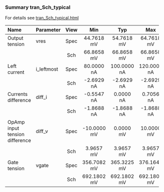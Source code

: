 ### Summary tran_Sch_typical

For details see <a href='tran_Sch_typical.html'>tran_Sch_typical.html</a>

|**Name**|**Parameter**|**View**|**Min** | **Typ** | **Max**|
|:---|:---|:---:|:---:|:---:|:---:|
|Output tension|vres | Spec | 44.7618 mV | 54.7618 mV | 64.7618 mV |
| | | Sch|66.8658 mV | 66.8658 mV | 66.8658 mV |
|Left current|i\_leftmost | Spec | 80.0000 nA | 100.0000 nA | 120.0000 nA |
| | | Sch|-2.6929 nA | -2.6929 nA | -2.6929 nA |
|Currents difference|diff\_i | Spec | -0.5547 nA | 0.0000 nA | 0.7056 nA |
| | | Sch|-1.8688 nA | -1.8688 nA | -1.8688 nA |
|OpAmp input tension difference|diff\_v | Spec | -10.0000 mV | 0.0000 mV | 10.0000 mV |
| | | Sch|3.9657 mV | 3.9657 mV | 3.9657 mV |
|Gate tension|vgate | Spec | 356.7082 mV | 365.3225 mV | 376.1640 mV |
| | | Sch|692.1802 mV | 692.1802 mV | 692.1802 mV |
